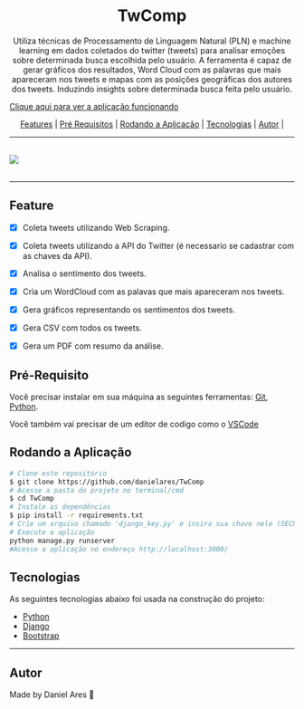 <h1 align='center'>TwComp</h1>
<p align='center'>Utiliza técnicas de Processamento de Linguagem Natural (PLN) e machine learning em dados coletados do twitter (tweets) para analisar emoções sobre determinada busca escolhida pelo usuário. A ferramenta é capaz de gerar gráficos dos resultados, Word Cloud com as palavras que mais apareceram nos tweets e mapas com as posições geográficas dos autores dos tweets. Induzindo insights sobre determinada busca feita pelo usuário.</p>
<p><a href='https://twcomp.xyz/'>Clique aqui para ver a aplicação funcionando</a></p>

<p align='center'>
<a href='#feature'>Features</a> |
<a href='#pré-requisito'>Pré Requisitos</a> |
<a href='#pré-requisito'>Rodando a Aplicação</a> |
<a href='#pré-requisito'>Tecnologias</a> |
<a href='#pré-requisito'>Autor</a> |
</p>
<hr>
<br>
<a href='https://twcomp.xyz/'>
<img src='./github/todo.gif'>
</a>
<br>
<br>
<hr>

 ## Feature

- [x] Coleta tweets utilizando Web Scraping.
- [x] Coleta tweets utilizando a API do Twitter (é necessario se cadastrar com as chaves da API).
- [x] Analisa o sentimento dos tweets.
- [x] Cria um WordCloud com as palavas que mais apareceram nos tweets.
- [x] Gera gráficos representando os sentimentos dos tweets.
- [x] Gera CSV com todos os tweets.
- [x] Gera um PDF com resumo da análise.


## Pré-Requisito

Você precisar instalar em sua máquina as seguintes ferramentas: <a href='https://git-scm.com/'>Git</a>, <a href='https://www.python.org/'>Python</a>.

Você também vai precisar de um editor de codigo como o <a href='https://code.visualstudio.com/'>VSCode</a>

## Rodando a Aplicação
```bash
# Clone este repositório
$ git clone https://github.com/danielares/TwComp
# Acesse a pasta do projeto no terminal/cmd
$ cd TwComp
# Instale as dependências
$ pip install -r requirements.txt
# Crie um arquivo chamado 'django_key.py' e insira sua chave nele (SECRET_KEY='SUA CHAVA AQUI')
# Execute a aplicação
python manage.py runserver
#Acesse a aplicação no endereço http://localhost:3000/
```

## Tecnologias
As seguintes tecnologias abaixo foi usada na construção do projeto:

- <a href='https://www.python.org/'>Python</a>
- <a href='https://www.djangoproject.com/'>Django</a>
- <a href='https://getbootstrap.com/'>Bootstrap</a>

<hr>

## Autor
Made by Daniel Ares 👋